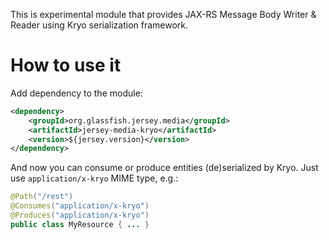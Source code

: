 [//]: # " Copyright (c) 2015, 2018 Oracle and/or its affiliates. All rights reserved. "
[//]: # "  "
[//]: # " This program and the accompanying materials are made available under the "
[//]: # " terms of the Eclipse Public License v. 2.0, which is available at "
[//]: # " http://www.eclipse.org/legal/epl-2.0. "
[//]: # "  "
[//]: # " This Source Code may also be made available under the following Secondary "
[//]: # " Licenses when the conditions for such availability set forth in the "
[//]: # " Eclipse Public License v. 2.0 are satisfied: GNU General Public License, "
[//]: # " version 2 with the GNU Classpath Exception, which is available at "
[//]: # " https://www.gnu.org/software/classpath/license.html. "
[//]: # "  "
[//]: # " SPDX-License-Identifier: EPL-2.0 OR GPL-2.0 WITH Classpath-exception-2.0 "

This is experimental module that provides JAX-RS Message Body Writer & Reader using Kryo serialization framework.

# How to use it

Add dependency to the module:

```xml
<dependency>
    <groupId>org.glassfish.jersey.media</groupId>
    <artifactId>jersey-media-kryo</artifactId>
    <version>${jersey.version}</version>
</dependency>
```

And now you can consume or produce entities (de)serialized by Kryo. Just use `application/x-kryo` MIME type, e.g.:

```java
@Path("/rest")
@Consumes("application/x-kryo")
@Produces("application/x-kryo")
public class MyResource { ... }
```
